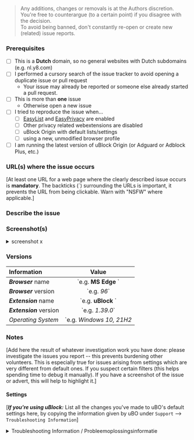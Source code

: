 <!-- Replace the bracketed [...] placeholders with your own information. -->

> Any additions, changes or removals is at the Authors discretion.  
You're free to counterargue (to a certain point) if you disagree with the decision.  
To avoid being banned, don't constantly re-open or create new (related) issue reports.  

### Prerequisites
<!-- Check the appropriate boxes before you submit your issue -->

- [ ] This is a **Dutch** domain, so no general websites with Dutch subdomains (e.g. nl.y8.com)
- [ ] I performed a cursory search of the issue tracker to avoid opening a duplicate issue or pull request
    - Your issue may already be reported or someone else already started a pull request.
- [ ] This is more than **one** issue 
    - Otherwise open a new issue
- [ ] I tried to reproduce the issue when...
    - [ ] [EasyList](https://easylist.to/easylist/easylist.txt) and [EasyPrivacy](https://easylist.to/easylist/easyprivacy.txt) are enabled
    - [ ] Other privacy related webextensions are disabled <!-- Just to ensure there is no issues or conflicts with other webbrowser extensions. -->
    - [ ] uBlock Origin with default lists/settings
    - [ ] using a new, unmodified browser profile
- [ ] I am running the latest version of uBlock Origin (or Adguard or Adblock Plus, etc.)

### URL(s) where the issue occurs
[At least one URL for a web page where the clearly described issue occurs is **mandatory**. The backticks (`) surrounding the URLs is important, it prevents the URL from being clickable. Warn with "NSFW" where applicable.]

### Describe the issue
<!-- [Be as clear as possible: nobody can read mind, and nobody is looking at your issue over your shoulder.]  
[Just a description of the issues when you visit the sites. Or steps on reproducing this] -->

### Screenshot(s)
<!-- [Screenshot(s) for difficult to describe visual issues are **mandatory**. Post links instead of **Inline Images** for Screenshots containing **Adult material**.] -->
<!-- [Replace %screenshot_url% below with a link to the screenshot of the problem. Also, you can paste image from clipboard instead. It will be automatically loaded.  
If you have multiple screenshots just copy-paste the 3 line below. Please remove the `x` after screenshot with a number if you uploaded a screenshot.] -->
<details><summary> screenshot x </summary>
![image](%screenshot_url%)
</details> 

### Versions
<!-- delete the "e.g." and put between the "**" your own information. Put between the "_" the version number of your browser/extension --> 
| Information             | Value                 |
| :---                    |         :---:         |
| ***Browser*** name      | \`e.g. **MS Edge** \` |
| ***Browser*** version   | \`e.g. _96_\`         | 
| ***Extension*** name    | \`e.g. **uBlock** \`  |
| ***Extension*** version | \`e.g. _1.39.0_\`     |
| *Operating System*      | \`e.g. *Windows 10, 21H2* |

### Notes
[Add here the result of whatever investigation work you have done: please investigate the issues you report -- this prevents burdening other volunteers. This is especially true for issues arising from settings which are very different from default ones. 
If you suspect certain filters (this helps spending time to debug it manually).
If you have a screenshot of the issue or advert, this will help to highlight it.]

#### Settings
[***If you're using uBlock:*** List all the changes you've made to uBO's default settings here, by copying the information given by uBO under `Support` --> `Troubleshooting Information`]
<details>
<summary>Troubleshooting Information / Probleemoplossingsinformatie</summary>
      
```yaml
<!-- Put the copied text here, by replacing this line / Zet hier de gekopieerde tekst neer, door deze regel te overschrijven -->
```
</details>
